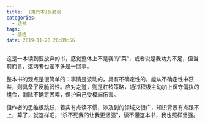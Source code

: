 ```yaml
---
title:  (第六本)反脆弱
categories:
  - 读书
tags:
  - 感悟
date: 2019-11-20 20:09:56
---
```


这是一本读到要放弃的书，感觉整体上不是我的”菜“，或者说是我功力不足，但当前而言，这两者也差不多是一回事。

整本书的观点是很简单的：事情是波动的，具有不确定性的，能从不确定性中获益，则具备了反脆弱性。应对之道，则是杠铃策略，通过积极主动加上保守偏执的组合，消除不确定因素，保护自己受极端伤害。

但作者的思维很跳跃，着实有点读不惯，涉及到的领域又很广，知识背景有点跟不上，算了，就这样吧，“杀不死我的让我更坚强”，读不懂这本书，我也照样坚强。

